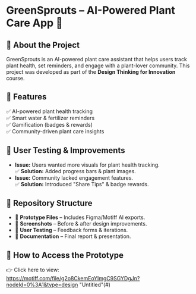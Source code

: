 # GreenSprouts – AI-Powered Plant Care App 🌱

## 🔹 About the Project
GreenSprouts is an AI-powered plant care assistant that helps users track plant health, set reminders, and engage with a plant-lover community. This project was developed as part of the **Design Thinking for Innovation** course.

## 🎯 Features
✅ AI-powered plant health tracking  
✅ Smart water & fertilizer reminders  
✅ Gamification (badges & rewards)  
✅ Community-driven plant care insights  

## 📝 User Testing & Improvements
- **Issue:** Users wanted more visuals for plant health tracking.  
  ✅ **Solution:** Added progress bars & plant images.  
- **Issue:** Community lacked engagement features.  
  ✅ **Solution:** Introduced "Share Tips" & badge rewards.  

## 📂 Repository Structure
- 📁 **Prototype Files** – Includes Figma/Motiff AI exports.  
- 📁 **Screenshots** – Before & after design improvements.  
- 📁 **User Testing** – Feedback forms & iterations.  
- 📁 **Documentation** – Final report & presentation.  

## 🚀 How to Access the Prototype
👉 Click here to view: https://motiff.com/file/g2o8CkemEoYImgC9SGYDgJn?nodeId=0%3A1&type=design "Untitled"(#)  
